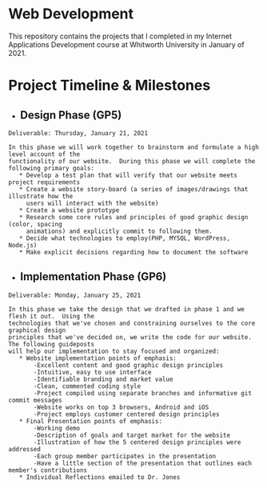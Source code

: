 # Web Development

This repository contains the projects that I completed in my Internet Applications Development course at Whitworth University in January of 2021.

# Project Timeline & Milestones

   * ## Design Phase (GP5)

    Deliverable: Thursday, January 21, 2021

    In this phase we will work together to brainstorm and formulate a high level account of the 
    functionality of our website.  During this phase we will complete the following primary goals:
       * Develop a test plan that will verify that our website meets project requirements
       * Create a website story-board (a series of images/drawings that illustrate how the    
         users will interact with the website)
       * Create a website prototype
       * Research some core rules and principles of good graphic design (color, spacing 
         animations) and explicitly commit to following them.
       * Decide what technologies to employ(PHP, MYSQL, WordPress, Node.js) 
       * Make explicit decisions regarding how to document the software

   * ## Implementation Phase (GP6)
  
    Deliverable: Monday, January 25, 2021

    In this phase we take the design that we drafted in phase 1 and we flesh it out.  Using the
    technologies that we've chosen and constraining ourselves to the core graphical design 
    principles that we've decided on, we write the code for our website. The following guideposts 
    will help our implementation to stay focused and organized:
       * Website implementation points of emphasis:
	       -Excellent content and good graphic design principles
	       -Intuitive, easy to use interface
	       -Identifiable branding and market value
	       -Clean, commented coding style
	       -Project compiled using separate branches and informative git commit messages
	       -Website works on top 3 browsers, Android and iOS
	       -Project employs customer centered design principles
       * Final Presentation points of emphasis:
	       -Working demo
	       -Description of goals and target market for the website
	       -Illustration of how the 5 centered design principles were addressed
	       -Each group member participates in the presentation
	       -Have a little section of the presentation that outlines each member's contributions
       * Individual Reflections emailed to Dr. Jones